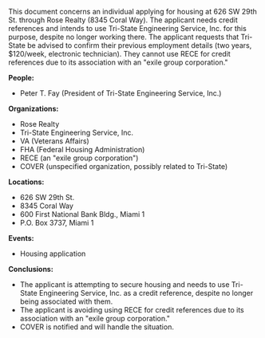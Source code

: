 This document concerns an individual applying for housing at 626 SW 29th St. through Rose Realty (8345 Coral Way). The applicant needs credit references and intends to use Tri-State Engineering Service, Inc. for this purpose, despite no longer working there. The applicant requests that Tri-State be advised to confirm their previous employment details (two years, $120/week, electronic technician). They cannot use RECE for credit references due to its association with an "exile group corporation."

**People:**

*   Peter T. Fay (President of Tri-State Engineering Service, Inc.)

**Organizations:**

*   Rose Realty
*   Tri-State Engineering Service, Inc.
*   VA (Veterans Affairs)
*   FHA (Federal Housing Administration)
*   RECE (an "exile group corporation")
*   COVER (unspecified organization, possibly related to Tri-State)

**Locations:**

*   626 SW 29th St.
*   8345 Coral Way
*   600 First National Bank Bldg., Miami 1
*   P.O. Box 3737, Miami 1

**Events:**

*   Housing application

**Conclusions:**

*   The applicant is attempting to secure housing and needs to use Tri-State Engineering Service, Inc. as a credit reference, despite no longer being associated with them.
*   The applicant is avoiding using RECE for credit references due to its association with an "exile group corporation."
*   COVER is notified and will handle the situation.
